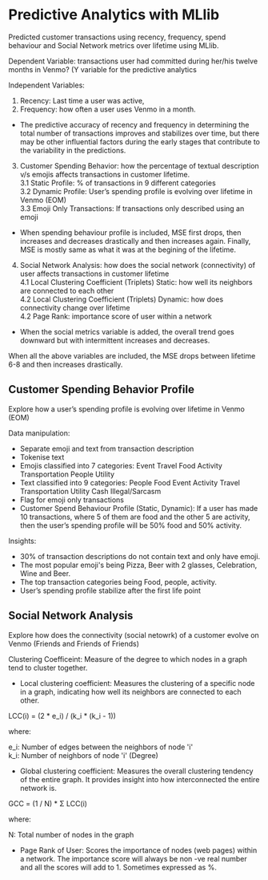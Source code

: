 # Predictive Analytics with MLlib
Predicted customer transactions using recency, frequency, spend behaviour and Social Network metrics over lifetime using MLlib.

Dependent Variable: transactions user had committed during her/his twelve months in Venmo? (Y variable for the predictive analytics

Independent Variables: 
1. Recency: Last time a user was active, 
2. Frequency: how often a user uses Venmo in a month.

- The predictive accuracy of recency and frequency in determining the total number of transactions improves and stabilizes over time, but there may be other influential factors during the early stages that contribute to the variability in the predictions.

3. Customer Spending Behavior: how the percentage of textual description v/s emojis affects transactions in customer lifetime.  
  3.1 Static Profile: % of transactions in 9 different categories  
  3.2 Dynamic Profile: User’s spending profile is evolving over lifetime in Venmo (EOM)  
  3.3 Emoji Only Transactions: If transactions only described using an emoji  

- When spending behaviour profile is included, MSE first drops, then increases and decreases drastically and then increases again. Finally, MSE is mostly same as what it was at the begining of the lifetime. 

4. Social Network Analysis: how does the social network (connectivity) of user affects transactions in customer lifetime    
  4.1 Local Clustering Coefficient (Triplets) Static: how well its neighbors are connected to each other  
  4.2 Local Clustering Coefficient (Triplets) Dynamic: how does connectivity change over lifetime  
  4.2 Page Rank: importance score of user within a network  

- When the social metrics variable is added, the overall trend goes downward but with intermittent increases and decreases.

When all the above variables are included, the MSE drops between lifetime 6-8 and then increases drastically.

## Customer Spending Behavior Profile

Explore how a user’s spending profile is evolving over lifetime in Venmo (EOM)

Data manipulation:

* Separate emoji and text from transaction description
* Tokenise text
* Emojis classified into 7 categories: Event	Travel	Food	Activity	Transportation	People	Utility
* Text classified into 9 categories: People	Food	Event	Activity	Travel	Transportation	Utility	Cash	Illegal/Sarcasm
* Flag for emoji only transactions
* Customer Spend Behaviour Profile (Static, Dynamic): If a user has made 10 transactions, where 5 of them are food and the other 5 are activity, then the user’s spending profile will be 50% food and 50% activity.

Insights: 

- 30% of transaction descriptions do not contain text and only have emoji.
- The most popular emoji's being Pizza, Beer with 2 glasses, Celebration, Wine and Beer.
- The top transaction categories being Food, people, activity.
- User’s spending profile stabilize after the first life point  

## Social Network Analysis

Explore how does the connectivity (social netowrk) of a customer evolve on Venmo (Friends and Friends of Friends)

Clustering Coefficeint: Measure of the degree to which nodes in a graph tend to cluster together.

* Local clustering coefficient: Measures the clustering of a specific node in a graph, indicating how well its neighbors are connected to each other.

LCC(i) = (2 * e_i) / (k_i * (k_i - 1))

where:

e_i: Number of edges between the neighbors of node 'i'  
k_i: Number of neighbors of node 'i' (Degree)  

* Global clustering coefficient: Measures the overall clustering tendency of the entire graph. It provides insight into how interconnected the entire network is.

GCC = (1 / N) * Σ LCC(i) 

where:

N: Total number of nodes in the graph  

* Page Rank of User: Scores the importance of nodes (web pages) within a network. The importance score will always be non -ve real number and all the scores will add to 1. Sometimes expressed as %. 

